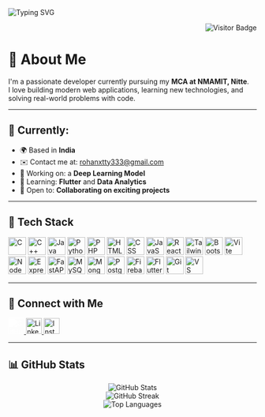 <!-- Header Image -->
<img src="https://readme-typing-svg.herokuapp.com?font=Fira+Code&size=24&pause=1000&color=0891B2&center=true&vCenter=true&width=435&lines=Hi+there!+I'm+Rohan+Shetty;Full+Stack+Developer;Open+to+Collaborations+%F0%9F%91%8D" alt="Typing SVG" />

<!-- Visitor Badge -->
<p align="right">
  <img src="https://visitor-badge.laobi.icu/badge?page_id=Shetty852.Shetty852" alt="Visitor Badge" />
</p>

# 👋 About Me

I'm a passionate developer currently pursuing my **MCA at NMAMIT, Nitte**.  
I love building modern web applications, learning new technologies, and solving real-world problems with code.

---

## 🧠 Currently:

- 🌍 Based in **India**
- ✉️ Contact me at: [rohanxtty333@gmail.com](mailto:rohanxtty333@gmail.com)
- 🔭 Working on: a **Deep Learning Model**
- 🌱 Learning: **Flutter** and **Data Analytics**
- 🤝 Open to: **Collaborating on exciting projects**

---

## 🧰 Tech Stack

<p align="left">
  <!-- Languages -->
  <img src="https://raw.githubusercontent.com/danielcranney/readme-generator/main/public/icons/skills/c-colored.svg" width="36" title="C"/>
  <img src="https://raw.githubusercontent.com/danielcranney/readme-generator/main/public/icons/skills/cplusplus-colored.svg" width="36" title="C++"/>
  <img src="https://raw.githubusercontent.com/danielcranney/readme-generator/main/public/icons/skills/java-colored.svg" width="36" title="Java"/>
  <img src="https://raw.githubusercontent.com/danielcranney/readme-generator/main/public/icons/skills/python-colored.svg" width="36" title="Python"/>
  <img src="https://raw.githubusercontent.com/danielcranney/readme-generator/main/public/icons/skills/php-colored.svg" width="36" title="PHP"/>
  
  <!-- Frontend -->
  <img src="https://raw.githubusercontent.com/danielcranney/readme-generator/main/public/icons/skills/html5-colored.svg" width="36" title="HTML"/>
  <img src="https://raw.githubusercontent.com/danielcranney/readme-generator/main/public/icons/skills/css3-colored.svg" width="36" title="CSS"/>
  <img src="https://raw.githubusercontent.com/danielcranney/readme-generator/main/public/icons/skills/javascript-colored.svg" width="36" title="JavaScript"/>
  <img src="https://raw.githubusercontent.com/danielcranney/readme-generator/main/public/icons/skills/react-colored.svg" width="36" title="React"/>
  <img src="https://raw.githubusercontent.com/danielcranney/readme-generator/main/public/icons/skills/tailwindcss-colored.svg" width="36" title="TailwindCSS"/>
  <img src="https://raw.githubusercontent.com/danielcranney/readme-generator/main/public/icons/skills/bootstrap-colored.svg" width="36" title="Bootstrap"/>
  <img src="https://raw.githubusercontent.com/danielcranney/readme-generator/main/public/icons/skills/vite-colored.svg" width="36" title="Vite"/>

  <!-- Backend -->
  <img src="https://raw.githubusercontent.com/danielcranney/readme-generator/main/public/icons/skills/nodejs-colored.svg" width="36" title="NodeJS"/>
  <img src="https://raw.githubusercontent.com/danielcranney/readme-generator/main/public/icons/skills/express-colored-dark.svg" width="36" title="Express"/>
  <img src="https://raw.githubusercontent.com/danielcranney/readme-generator/main/public/icons/skills/fastapi-colored.svg" width="36" title="FastAPI"/>

  <!-- DBs -->
  <img src="https://raw.githubusercontent.com/danielcranney/readme-generator/main/public/icons/skills/mysql-colored.svg" width="36" title="MySQL"/>
  <img src="https://raw.githubusercontent.com/danielcranney/readme-generator/main/public/icons/skills/mongodb-colored.svg" width="36" title="MongoDB"/>
  <img src="https://raw.githubusercontent.com/danielcranney/readme-generator/main/public/icons/skills/postgresql-colored.svg" width="36" title="PostgreSQL"/>
  <img src="https://raw.githubusercontent.com/danielcranney/readme-generator/main/public/icons/skills/firebase-colored.svg" width="36" title="Firebase"/>

  <!-- Tools -->
  <img src="https://raw.githubusercontent.com/danielcranney/readme-generator/main/public/icons/skills/flutter-colored.svg" width="36" title="Flutter"/>
  <img src="https://raw.githubusercontent.com/danielcranney/readme-generator/main/public/icons/skills/git-colored.svg" width="36" title="Git"/>
  <img src="https://raw.githubusercontent.com/danielcranney/readme-generator/main/public/icons/skills/visualstudiocode-colored.svg" width="36" title="VS Code"/>
</p>

---

## 🔗 Connect with Me

<p align="left">
  <a href="https://github.com/Shetty852" target="_blank">
    <img src="https://raw.githubusercontent.com/rahulbanerjee26/githubProfileReadmeGenerator/main/icons/github.svg" width="32" alt="GitHub" style="filter: brightness(0) invert(1);" />
  </a>
  <a href="https://www.linkedin.com/in/rohan-shetty-1603ba230" target="_blank">
    <img src="https://raw.githubusercontent.com/rahulbanerjee26/githubProfileReadmeGenerator/main/icons/linkedin.svg" width="32" alt="LinkedIn" />
  </a>
  <a href="https://www.instagram.com/shettyr_o_h_a_n" target="_blank">
    <img src="https://upload.wikimedia.org/wikipedia/commons/a/a5/Instagram_icon.png" width="32" alt="Instagram" />
  </a>
</p>


---

## 📊 GitHub Stats

<p align="center">
  <img src="https://github-readme-stats.vercel.app/api?username=Shetty852&show_icons=true&theme=tokyonight" alt="GitHub Stats" />
  <br/>
  <img src="https://github-readme-streak-stats.herokuapp.com/?user=Shetty852&theme=tokyonight" alt="GitHub Streak" />
  <br/>
  <img src="https://github-readme-stats.vercel.app/api/top-langs/?username=Shetty852&layout=compact&theme=tokyonight" alt="Top Languages" />
</p>
